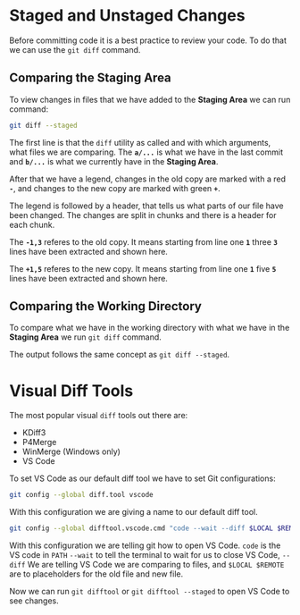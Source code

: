 #  Staged and Unstaged Changes

Before committing code it is a best practice to review your code. To do that we can use the `git diff` command.

## Comparing the Staging Area

To view changes in files that we have added to the **Staging Area** we can run command:
```zsh 
git diff --staged
```

The first line is that the `diff` utility as called and with which arguments, what files we are comparing. The **`a/...`** is what we have in the last commit and **`b/...`** is what we currently have in the **Staging Area**.

After that we have a legend, changes in the old copy are marked with a red **`-`**, and changes to the new copy are marked with green **`+`**.

The legend is followed by a header, that tells us what parts of our file have been changed. The changes are split in chunks and there is a header for each chunk.

The **`-1,3`** referes to the old copy. It means starting from line one **`1`** three **`3`** lines have been extracted and shown here.

The **`+1,5`** referes to the new copy. It means starting from line one **`1`** five **`5`** lines have been extracted and shown here.

## Comparing the **Working Directory**

To compare what we have in the working directory with what we have in the **Staging Area** we run `git diff` command.

The output follows the same concept as `git diff --staged`.


# Visual Diff Tools

The most popular visual `diff` tools out there are:

- KDiff3
- P4Merge
- WinMerge (Windows only)
- VS Code

To set VS Code as our default diff tool we have to set Git configurations:

```zsh
git config --global diff.tool vscode
``` 
With this configuration we are giving a name to our default diff tool.

```zsh
git config --global difftool.vscode.cmd "code --wait --diff $LOCAL $REMOTE"` 
```
With this configuration we are telling git how to open VS Code. `code` is the VS code in `PATH` `--wait` to tell the terminal to wait for us to close VS Code, `--diff` We are telling VS Code we are comparing to files, and `$LOCAL $REMOTE` are to placeholders for the old file and new file.

Now we can run `git difftool` or `git difftool --staged` to open VS Code to see changes.
